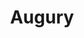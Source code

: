 ---
blog: https://augury.com/blog
facebook: https://facebook.com/augury
linkedin: https://linkedin.com/company/augury-systems
logohandle: augury
sort: augury
title: Augury
twitter: https://x.com/augurysys
website: https://www.augury.com/
---